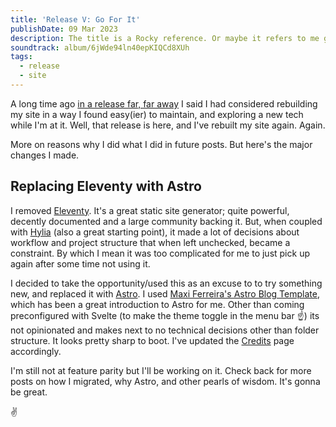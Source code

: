 ```yaml
---
title: 'Release V: Go For It'
publishDate: 09 Mar 2023
description: The title is a Rocky reference. Or maybe it refers to me going for rewriting my site in Astro? Read more to find out.
soundtrack: album/6jWde94ln40epKIQCd8XUh
tags:
  - release
  - site
---
```


A long time ago [in a release far, far away](/blog/release-4-a-new-hope) I said I had considered rebuilding my site in a way I found easy(ier) to maintain, and exploring a new tech while I'm at it. Well, that release is here, and I've rebuilt my site again. Again.

More on reasons why I did what I did in future posts. But here's the major changes I made.

## Replacing Eleventy with Astro

I removed [Eleventy](https://www.11ty.dev/). It's a great static site generator; quite powerful, decently documented and a large community backing it. But, when coupled with [Hylia](https://hylia.website/) (also a great starting point), it made a lot of decisions about workflow and project structure that when left unchecked, became a constraint. By which I mean it was too complicated for me to just pick up again after some time not using it.

I decided to take the opportunity/used this as an excuse to to try something new, and replaced it with [Astro](https://astro.build/). I used [Maxi Ferreira's Astro Blog Template](https://github.com/Charca/astro-blog-template), which has been a great introduction to Astro for me. Other than coming preconfigured with Svelte (to make the theme toggle in the menu bar ☝️) its not opinionated and makes next to no technical decisions other than folder structure. It looks pretty sharp to boot.
I've updated the [Credits](/credits) page accordingly.

I'm still not at feature parity but I'll be working on it. Check back for more posts on how I migrated, why Astro, and other pearls of wisdom. It's gonna be great.

✌️
